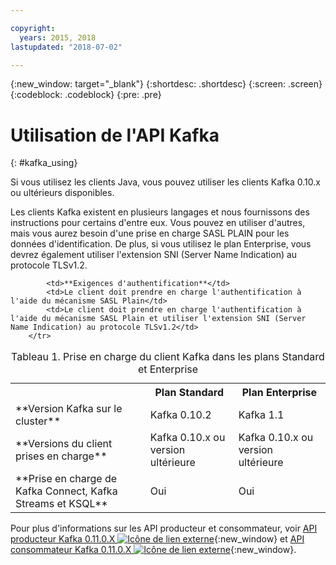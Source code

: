 ```yaml
---

copyright:
  years: 2015, 2018
lastupdated: "2018-07-02"

---
```


{:new_window: target="_blank"}
{:shortdesc: .shortdesc}
{:screen: .screen}
{:codeblock: .codeblock}
{:pre: .pre}

# Utilisation de l'API Kafka
{: #kafka_using}

Si vous utilisez les clients Java, vous pouvez utiliser les clients Kafka 0.10.x ou ultérieurs disponibles. 

Les clients Kafka existent en plusieurs langages et nous fournissons des instructions pour certains d'entre eux. Vous pouvez en utiliser d'autres, mais vous aurez besoin d'une prise en charge SASL PLAIN pour les données d'identification. De plus, si vous utilisez le plan Enterprise, vous devrez également utiliser l'extension SNI (Server Name Indication) au protocole TLSv1.2.

<table>
    <caption>Tableau 1. Prise en charge du client Kafka dans les plans Standard et Enterprise</caption>
      <tr>
	        <th></th>
		    <th>Plan Standard</th>
		    <th>Plan Enterprise</th>
        </tr>
	  		<tr>
			<td>**Version Kafka sur le cluster**</td>
			<td>Kafka 0.10.2</td>
			<td>Kafka 1.1</td>
		</tr>
	  		<tr>
			<td>**Versions du client prises en charge**</td>
			<td>Kafka 0.10.x ou version ultérieure</td>
			<td>Kafka 0.10.x ou version ultérieure</td>
		</tr>
		<tr>
			<td>**Prise en charge de Kafka Connect, Kafka Streams et KSQL**</td>
			<td>Oui</td>
			<td>Oui</td>
		</tr>

			<td>**Exigences d'authentification**</td>
			<td>Le client doit prendre en charge l'authentification à l'aide du mécanisme SASL Plain</td>
			<td>Le client doit prendre en charge l'authentification à l'aide du mécanisme SASL Plain et utiliser l'extension SNI (Server Name Indication) au protocole TLSv1.2</td>
		</tr>

</table>

Pour plus d'informations sur les API producteur et consommateur, voir
[API producteur Kafka 0.11.0.X ![Icône de lien externe](../../icons/launch-glyph.svg "Icône de lien externe")](http://kafka.apache.org/0110/javadoc/index.html?org/apache/kafka/clients/producer/KafkaProducer.html){:new_window} et
[API consommateur Kafka 0.11.0.X ![Icône de lien externe](../../icons/launch-glyph.svg "Icône de lien externe")](http://kafka.apache.org/0110/javadoc/index.html?org/apache/kafka/clients/consumer/KafkaConsumer.html){:new_window}. 

